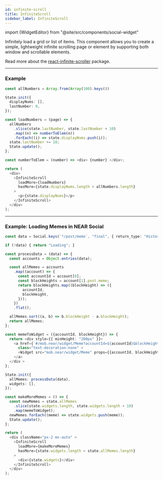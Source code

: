 ```yaml
---
id: infinite-scroll
title: InfiniteScroll
sidebar_label: InfiniteScroll
---
```


import {WidgetEditor} from "@site/src/components/social-widget"

Infinitely load a grid or list of items. This component allows you to create a simple, lightweight infinite scrolling page or element by supporting both window and scrollable elements.

Read more about the [react-infinite-scroller](https://www.npmjs.com/package/react-infinite-scroller) package.

<hr class="subsection" />

### Example

<WidgetEditor id='1' height="200px">

```ts
const allNumbers = Array.from(Array(100).keys())

State.init({
  displayNums: [],
  lastNumber: 0,
});

const loadNumbers = (page) => {
  allNumbers
    .slice(state.lastNumber, state.lastNumber + 10)
    .map((n) => numberToElem(n))
    .forEach((i) => state.displayNums.push(i));
  state.lastNumber += 10;
  State.update();
};

const numberToElem = (number) => <div> {number} </div>;

return (
  <div>
    <InfiniteScroll
      loadMore={loadNumbers}
      hasMore={state.displayNums.length < allNumbers.length}
    >
      <p>{state.displayNums}</p>
    </InfiniteScroll>
  </div>
);
```

</WidgetEditor>

---

### Example: Loading Memes in NEAR Social

<WidgetEditor id='2' height="260px">

```ts
const data = Social.keys(`*/post/meme`, "final", { return_type: "History" });

if (!data) { return "Loading"; }

const processData = (data) => {
  const accounts = Object.entries(data);

  const allMemes = accounts
    .map((account) => {
      const accountId = account[0];
      const blockHeights = account[1].post.meme;
      return blockHeights.map((blockHeight) => ({
        accountId,
        blockHeight,
      }));
    })
    .flat();

  allMemes.sort((a, b) => b.blockHeight - a.blockHeight);
  return allMemes;
};

const memeToWidget = ({accountId, blockHeight}) => {
  return <div style={{ minHeight: "200px" }}>
    <a href={`#/mob.near/widget/Meme?accountId=${accountId}&blockHeight=${blockHeight}`}
      class="text-decoration-none" >
      <Widget src="mob.near/widget/Meme" props={{accountId, blockHeight}} />
    </a>
  </div >
};

State.init({
  allMemes: processData(data),
  widgets: [],
});

const makeMoreMemes = () => {
  const newMemes = state.allMemes
    .slice(state.widgets.length, state.widgets.length + 10)
    .map(memeToWidget);
  newMemes.forEach((meme) => state.widgets.push(meme));
  State.update();
};

return (
  <div className="px-2 mx-auto" >
    <InfiniteScroll
      loadMore={makeMoreMemes}
      hasMore={state.widgets.length < state.allMemes.length}
    >
      <div>{state.widgets}</div>
    </InfiniteScroll>
  </div>
);
```

</WidgetEditor>
